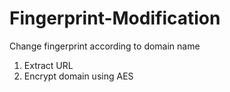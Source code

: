 # Fingerprint-Modification
Change fingerprint according to domain name

1. Extract URL
2. Encrypt domain using AES
